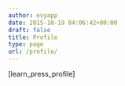 ```yaml
---
author: evyapp
date: 2015-10-19 04:06:42+00:00
draft: false
title: Profile
type: page
url: /profile/
---
```


[learn_press_profile]
